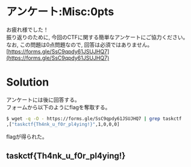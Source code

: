 # アンケート:Misc:0pts
お疲れ様でした！  
振り返りのために, 今回のCTFに関する簡単なアンケートにご協力ください。  
なお, この問題は0点問題なので, 回答は必須ではありません。  
[https://forms.gle/SsC9qpdy61JSUJHQ7](https://forms.gle/SsC9qpdy61JSUJHQ7)  

# Solution
アンケートには後に回答する。  
フォームから以下のようにflagを奪取する。  
```bash
$ wget -q -O - https://forms.gle/SsC9qpdy61JSUJHQ7 | grep taskctf
,["taskctf{Th4nk_u_f0r_pl4ying!}",1,0,0,0]
```
flagが得られた。  

## taskctf{Th4nk_u_f0r_pl4ying!}